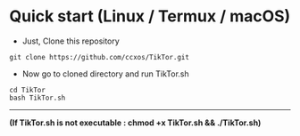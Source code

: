 # Quick start (Linux / Termux / macOS)

- Just, Clone this repository

```
git clone https://github.com/ccxos/TikTor.git
```

- Now go to cloned directory and run TikTor.sh

```
cd TikTor
bash TikTor.sh
```


---

**(If TikTor.sh is not executable : chmod +x TikTor.sh && ./TikTor.sh)**


